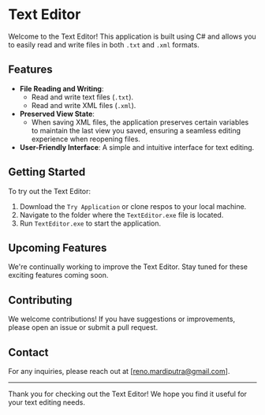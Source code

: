 # Text Editor

Welcome to the Text Editor! This application is built using C# and allows you to easily read and write files in both `.txt` and `.xml` formats.

## Features

- **File Reading and Writing**: 
  - Read and write text files (`.txt`).
  - Read and write XML files (`.xml`).
- **Preserved View State**: 
  - When saving XML files, the application preserves certain variables to maintain the last view you saved, ensuring a seamless editing experience when reopening files.
- **User-Friendly Interface**: A simple and intuitive interface for text editing.

## Getting Started

To try out the Text Editor:

1. Download the `Try Application` or clone respos to your local machine.
2. Navigate to the folder where the `TextEditor.exe` file is located.
3. Run `TextEditor.exe` to start the application.

## Upcoming Features

We're continually working to improve the Text Editor. Stay tuned for these exciting features coming soon.

## Contributing

We welcome contributions! If you have suggestions or improvements, please open an issue or submit a pull request.

## Contact

For any inquiries, please reach out at [reno.mardiputra@gmail.com].

---

Thank you for checking out the Text Editor! We hope you find it useful for your text editing needs.

